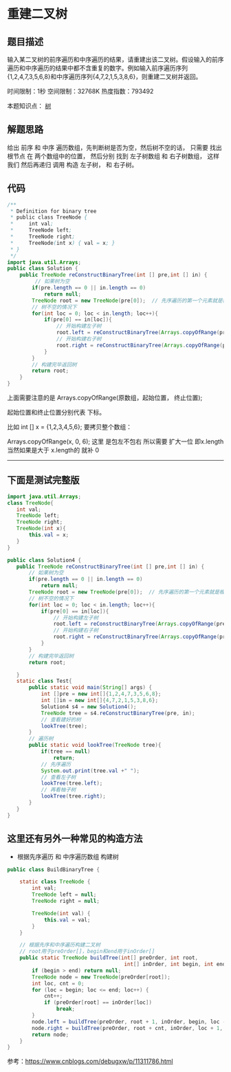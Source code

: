 # 重建二叉树

## 题目描述

输入某二叉树的前序遍历和中序遍历的结果，请重建出该二叉树。假设输入的前序遍历和中序遍历的结果中都不含重复的数字。例如输入前序遍历序列{1,2,4,7,3,5,6,8}和中序遍历序列{4,7,2,1,5,3,8,6}，则重建二叉树并返回。

时间限制：1秒 空间限制：32768K 热度指数：793492

本题知识点： [树](https://www.nowcoder.com/questionCenter?questionTypes=000100&mutiTagIds=583)

## 解题思路

给出 前序 和 中序 遍历数组，先判断树是否为空，然后树不空的话， 只需要 找出 根节点 在 两个数组中的位置， 然后分别 找到 左子树数组 和 右子树数组， 这样我们 然后再递归 调用 构造 左子树， 和 右子树。

## 代码

```java
/**
 * Definition for binary tree
 * public class TreeNode {
 *     int val;
 *     TreeNode left;
 *     TreeNode right;
 *     TreeNode(int x) { val = x; }
 * }
 */
import java.util.Arrays;
public class Solution {
    public TreeNode reConstructBinaryTree(int [] pre,int [] in) {
         // 如果树为空
        if(pre.length == 0 || in.length == 0)
            return null;
        TreeNode root = new TreeNode(pre[0]);  // 先序遍历的第一个元素就是根
        // 树不空的情况下
        for(int loc = 0; loc < in.length; loc++){
            if(pre[0] == in[loc]){
                // 开始构建左子树
                root.left = reConstructBinaryTree(Arrays.copyOfRange(pre, 1, loc + 1), Arrays.copyOfRange(in, 0, loc));
                // 开始构建右子树
                root.right = reConstructBinaryTree(Arrays.copyOfRange(pre, loc+1,pre.length ),Arrays.copyOfRange(in,loc + 1, in.length));
            }
        }
        // 构建完毕返回树
        return root;
    }
}
```

上面需要注意的是 Arrays.copyOfRange(原数组，起始位置， 终止位置); 

起始位置和终止位置分别代表 下标。

比如 int [] x = {1,2,3,4,5,6};  要拷贝整个数组：

Arrays.copyOfRange(x, 0, 6);  这里 是包左不包右 所以需要 扩大一位 即x.length    当然如果是大于 x.length的 就补 0 

***

## 下面是测试完整版

 ```java
import java.util.Arrays;
class TreeNode{
    int val;
    TreeNode left;
    TreeNode right;
    TreeNode(int x){
        this.val = x;
    }
}

public class Solution4 {
    public TreeNode reConstructBinaryTree(int [] pre,int [] in) {
        // 如果树为空
        if(pre.length == 0 || in.length == 0)
            return null;
        TreeNode root = new TreeNode(pre[0]);  // 先序遍历的第一个元素就是根
        // 树不空的情况下
        for(int loc = 0; loc < in.length; loc++){
            if(pre[0] == in[loc]){
                // 开始构建左子树
                root.left = reConstructBinaryTree(Arrays.copyOfRange(pre, 1, loc + 1), Arrays.copyOfRange(in, 0, loc));
                // 开始构建右子树
                root.right = reConstructBinaryTree(Arrays.copyOfRange(pre, loc+1,pre.length ),Arrays.copyOfRange(in,loc + 1, in.length));
            }
        }
        // 构建完毕返回树
        return root;

    }
    static class Test{
        public static void main(String[] args) {
            int []pre = new int[]{1,2,4,7,3,5,6,8};
            int []in = new int[]{4,7,2,1,5,3,8,6};
            Solution4 s4 = new Solution4();
            TreeNode tree = s4.reConstructBinaryTree(pre, in);
            // 查看建好的树
            lookTree(tree);
        }
        // 遍历树
        public static void lookTree(TreeNode tree){
            if(tree == null)
                return;
            // 先序遍历
            System.out.print(tree.val +" ");
            // 查看左子树
            lookTree(tree.left);
            // 再看柚子树
            lookTree(tree.right);
        }
    }
}
 ```



## 这里还有另外一种常见的构造方法

- 根据先序遍历 和 中序遍历数组 构建树

```java
public class BuildBinaryTree {

    static class TreeNode {
        int val;
        TreeNode left = null;
        TreeNode right = null;

        TreeNode(int val) {
            this.val = val;
        }
    }

    // 根据先序和中序遍历构建二叉树
    // root用于preOrder[]，begin和end用于inOrder[]
    public static TreeNode buildTree(int[] preOrder, int root,
                                      int[] inOrder, int begin, int end) {
        if (begin > end) return null;
        TreeNode node = new TreeNode(preOrder[root]);
        int loc, cnt = 0;
        for (loc = begin; loc <= end; loc++) {
            cnt++;
            if (preOrder[root] == inOrder[loc])
                break;
        }
        node.left = buildTree(preOrder, root + 1, inOrder, begin, loc - 1);
        node.right = buildTree(preOrder, root + cnt, inOrder, loc + 1, end);
        return node;
    }
}
```

参考：https://www.cnblogs.com/debugxw/p/11311786.html